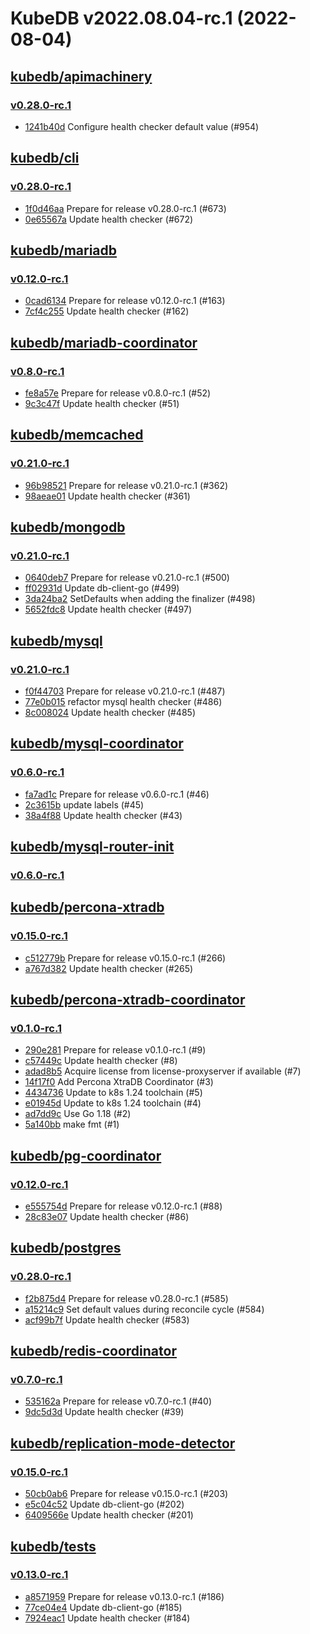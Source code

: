 # KubeDB v2022.08.04-rc.1 (2022-08-04)


## [kubedb/apimachinery](https://github.com/kubedb/apimachinery)

### [v0.28.0-rc.1](https://github.com/kubedb/apimachinery/releases/tag/v0.28.0-rc.1)

- [1241b40d](https://github.com/kubedb/apimachinery/commit/1241b40d) Configure health checker default value (#954)



## [kubedb/cli](https://github.com/kubedb/cli)

### [v0.28.0-rc.1](https://github.com/kubedb/cli/releases/tag/v0.28.0-rc.1)

- [1f0d46aa](https://github.com/kubedb/cli/commit/1f0d46aa) Prepare for release v0.28.0-rc.1 (#673)
- [0e65567a](https://github.com/kubedb/cli/commit/0e65567a) Update health checker (#672)



## [kubedb/mariadb](https://github.com/kubedb/mariadb)

### [v0.12.0-rc.1](https://github.com/kubedb/mariadb/releases/tag/v0.12.0-rc.1)

- [0cad6134](https://github.com/kubedb/mariadb/commit/0cad6134) Prepare for release v0.12.0-rc.1 (#163)
- [7cf4c255](https://github.com/kubedb/mariadb/commit/7cf4c255) Update health checker (#162)



## [kubedb/mariadb-coordinator](https://github.com/kubedb/mariadb-coordinator)

### [v0.8.0-rc.1](https://github.com/kubedb/mariadb-coordinator/releases/tag/v0.8.0-rc.1)

- [fe8a57e](https://github.com/kubedb/mariadb-coordinator/commit/fe8a57e) Prepare for release v0.8.0-rc.1 (#52)
- [9c3c47f](https://github.com/kubedb/mariadb-coordinator/commit/9c3c47f) Update health checker (#51)



## [kubedb/memcached](https://github.com/kubedb/memcached)

### [v0.21.0-rc.1](https://github.com/kubedb/memcached/releases/tag/v0.21.0-rc.1)

- [96b98521](https://github.com/kubedb/memcached/commit/96b98521) Prepare for release v0.21.0-rc.1 (#362)
- [98aeae01](https://github.com/kubedb/memcached/commit/98aeae01) Update health checker (#361)



## [kubedb/mongodb](https://github.com/kubedb/mongodb)

### [v0.21.0-rc.1](https://github.com/kubedb/mongodb/releases/tag/v0.21.0-rc.1)

- [0640deb7](https://github.com/kubedb/mongodb/commit/0640deb7) Prepare for release v0.21.0-rc.1 (#500)
- [ff02931d](https://github.com/kubedb/mongodb/commit/ff02931d) Update db-client-go (#499)
- [3da24ba2](https://github.com/kubedb/mongodb/commit/3da24ba2) SetDefaults when adding the finalizer (#498)
- [5652fdc8](https://github.com/kubedb/mongodb/commit/5652fdc8) Update health checker (#497)



## [kubedb/mysql](https://github.com/kubedb/mysql)

### [v0.21.0-rc.1](https://github.com/kubedb/mysql/releases/tag/v0.21.0-rc.1)

- [f0f44703](https://github.com/kubedb/mysql/commit/f0f44703) Prepare for release v0.21.0-rc.1 (#487)
- [77e0b015](https://github.com/kubedb/mysql/commit/77e0b015) refactor mysql health checker (#486)
- [8c008024](https://github.com/kubedb/mysql/commit/8c008024) Update health checker (#485)



## [kubedb/mysql-coordinator](https://github.com/kubedb/mysql-coordinator)

### [v0.6.0-rc.1](https://github.com/kubedb/mysql-coordinator/releases/tag/v0.6.0-rc.1)

- [fa7ad1c](https://github.com/kubedb/mysql-coordinator/commit/fa7ad1c) Prepare for release v0.6.0-rc.1 (#46)
- [2c3615b](https://github.com/kubedb/mysql-coordinator/commit/2c3615b) update labels (#45)
- [38a4f88](https://github.com/kubedb/mysql-coordinator/commit/38a4f88) Update health checker (#43)



## [kubedb/mysql-router-init](https://github.com/kubedb/mysql-router-init)

### [v0.6.0-rc.1](https://github.com/kubedb/mysql-router-init/releases/tag/v0.6.0-rc.1)




## [kubedb/percona-xtradb](https://github.com/kubedb/percona-xtradb)

### [v0.15.0-rc.1](https://github.com/kubedb/percona-xtradb/releases/tag/v0.15.0-rc.1)

- [c512779b](https://github.com/kubedb/percona-xtradb/commit/c512779b) Prepare for release v0.15.0-rc.1 (#266)
- [a767d382](https://github.com/kubedb/percona-xtradb/commit/a767d382) Update health checker (#265)



## [kubedb/percona-xtradb-coordinator](https://github.com/kubedb/percona-xtradb-coordinator)

### [v0.1.0-rc.1](https://github.com/kubedb/percona-xtradb-coordinator/releases/tag/v0.1.0-rc.1)

- [290e281](https://github.com/kubedb/percona-xtradb-coordinator/commit/290e281) Prepare for release v0.1.0-rc.1 (#9)
- [c57449c](https://github.com/kubedb/percona-xtradb-coordinator/commit/c57449c) Update health checker (#8)
- [adad8b5](https://github.com/kubedb/percona-xtradb-coordinator/commit/adad8b5) Acquire license from license-proxyserver if available (#7)
- [14f17f0](https://github.com/kubedb/percona-xtradb-coordinator/commit/14f17f0) Add Percona XtraDB Coordinator (#3)
- [4434736](https://github.com/kubedb/percona-xtradb-coordinator/commit/4434736) Update to k8s 1.24 toolchain (#5)
- [e01945d](https://github.com/kubedb/percona-xtradb-coordinator/commit/e01945d) Update to k8s 1.24 toolchain (#4)
- [ad7dd9c](https://github.com/kubedb/percona-xtradb-coordinator/commit/ad7dd9c) Use Go 1.18 (#2)
- [5a140bb](https://github.com/kubedb/percona-xtradb-coordinator/commit/5a140bb) make fmt (#1)



## [kubedb/pg-coordinator](https://github.com/kubedb/pg-coordinator)

### [v0.12.0-rc.1](https://github.com/kubedb/pg-coordinator/releases/tag/v0.12.0-rc.1)

- [e555754d](https://github.com/kubedb/pg-coordinator/commit/e555754d) Prepare for release v0.12.0-rc.1 (#88)
- [28c83e07](https://github.com/kubedb/pg-coordinator/commit/28c83e07) Update health checker (#86)



## [kubedb/postgres](https://github.com/kubedb/postgres)

### [v0.28.0-rc.1](https://github.com/kubedb/postgres/releases/tag/v0.28.0-rc.1)

- [f2b875d4](https://github.com/kubedb/postgres/commit/f2b875d4) Prepare for release v0.28.0-rc.1 (#585)
- [a15214c9](https://github.com/kubedb/postgres/commit/a15214c9) Set default values during reconcile cycle (#584)
- [acf99b7f](https://github.com/kubedb/postgres/commit/acf99b7f) Update health checker (#583)



## [kubedb/redis-coordinator](https://github.com/kubedb/redis-coordinator)

### [v0.7.0-rc.1](https://github.com/kubedb/redis-coordinator/releases/tag/v0.7.0-rc.1)

- [535162a](https://github.com/kubedb/redis-coordinator/commit/535162a) Prepare for release v0.7.0-rc.1 (#40)
- [9dc5d3d](https://github.com/kubedb/redis-coordinator/commit/9dc5d3d) Update health checker (#39)



## [kubedb/replication-mode-detector](https://github.com/kubedb/replication-mode-detector)

### [v0.15.0-rc.1](https://github.com/kubedb/replication-mode-detector/releases/tag/v0.15.0-rc.1)

- [50cb0ab6](https://github.com/kubedb/replication-mode-detector/commit/50cb0ab6) Prepare for release v0.15.0-rc.1 (#203)
- [e5c04c52](https://github.com/kubedb/replication-mode-detector/commit/e5c04c52) Update db-client-go (#202)
- [6409566e](https://github.com/kubedb/replication-mode-detector/commit/6409566e) Update health checker (#201)



## [kubedb/tests](https://github.com/kubedb/tests)

### [v0.13.0-rc.1](https://github.com/kubedb/tests/releases/tag/v0.13.0-rc.1)

- [a8571959](https://github.com/kubedb/tests/commit/a8571959) Prepare for release v0.13.0-rc.1 (#186)
- [77ce04e4](https://github.com/kubedb/tests/commit/77ce04e4) Update db-client-go (#185)
- [7924eac1](https://github.com/kubedb/tests/commit/7924eac1) Update health checker (#184)



